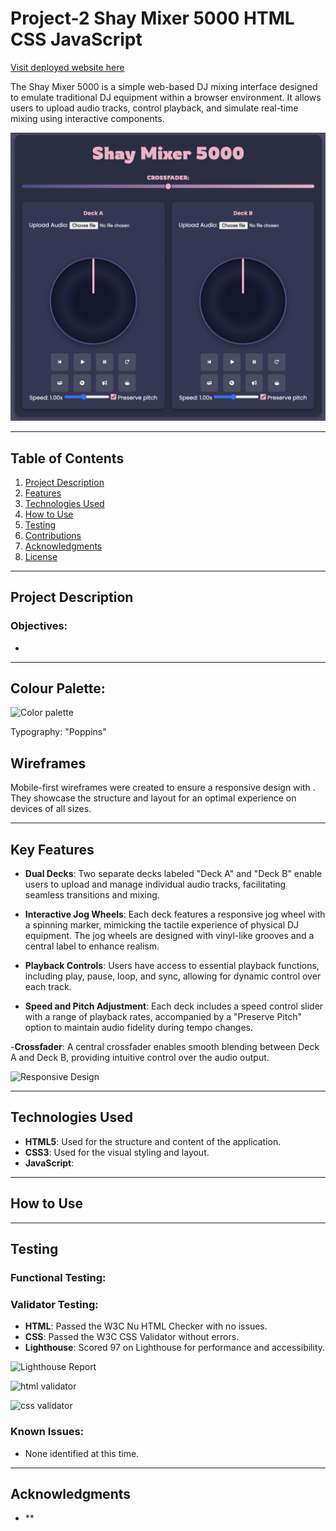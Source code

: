 # Project-2 Shay Mixer 5000 HTML CSS JavaScript

[Visit deployed website here](https://shan-tel4.github.io/Project-2/)

The Shay Mixer 5000 is a simple web-based DJ mixing interface designed to emulate traditional DJ equipment within a browser environment. It allows users to upload audio tracks, control playback, and simulate real-time mixing using interactive components.

![Shay Mixer 5000](https://github.com/shan-tel4/Project-2/blob/main/assets/images/shay%20mixer%205000.png?raw=true)

---

## Table of Contents

1. [Project Description](#project-description)
2. [Features](#features)
3. [Technologies Used](#technologies-used)
4. [How to Use](#how-to-use)
5. [Testing](#testing)
6. [Contributions](#contributions)
7. [Acknowledgments](#acknowledgments)
8. [License](#license)

---

## Project Description



### Objectives:

- 

---


## Colour Palette:


![Color palette]()

Typography: "Poppins" 

## Wireframes

Mobile-first wireframes were created to ensure a responsive design with . They showcase the structure and layout for an optimal experience on devices of all sizes.

---

## Key Features

- **Dual Decks**: Two separate decks labeled "Deck A" and "Deck B" enable users to upload and manage individual audio tracks, facilitating seamless transitions and mixing.


- **Interactive Jog Wheels**: Each deck features a responsive jog wheel with a spinning marker, mimicking the tactile experience of physical DJ equipment. The jog wheels are designed with vinyl-like grooves and a central label to enhance realism.


- **Playback Controls**: Users have access to essential playback functions, including play, pause, loop, and sync, allowing for dynamic control over each track.



- **Speed and Pitch Adjustment**: Each deck includes a speed control slider with a range of playback rates, accompanied by a "Preserve Pitch" option to maintain audio fidelity during tempo changes.


-**Crossfader**: A central crossfader enables smooth blending between Deck A and Deck B, providing intuitive control over the audio output.


![Responsive Design]()

---

## Technologies Used

- **HTML5**: Used for the structure and content of the application.  
- **CSS3**: Used for the visual styling and layout.  
- **JavaScript**:  

---

## How to Use



---

## Testing

### Functional Testing:



### Validator Testing:

- **HTML**: Passed the W3C Nu HTML Checker with no issues.  
- **CSS**: Passed the W3C CSS Validator without errors.
- **Lighthouse**: Scored 97 on Lighthouse for performance and accessibility.

![Lighthouse Report]()

![html validator]()

![css validator]()


### Known Issues:

- None identified at this time.

---



## Acknowledgments

- **
